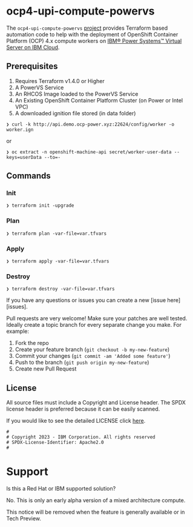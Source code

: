 # ocp4-upi-compute-powervs

The `ocp4-upi-compute-powervs` [project](https://github.com/ibm/ocp4-upi-compute-powervs) provides Terraform based automation code to help with the deployment of OpenShift Container Platform (OCP) 4.x compute workers on [IBM® Power Systems™ Virtual Server on IBM Cloud](https://www.ibm.com/cloud/power-virtual-server).

## Prerequisites

1. Requires Terraform v1.4.0 or Higher
2. A PowerVS Service
3. An RHCOS Image loaded to the PowerVS Service
4. An Existing OpenShift Container Platform Cluster (on Power or Intel VPC)
5. A downloaded ignition file stored (in data folder)

```
❯ curl -k http://api.demo.ocp-power.xyz:22624/config/worker -o worker.ign
```

or

```
❯ oc extract -n openshift-machine-api secret/worker-user-data --keys=userData --to=-
```

## Commands

### Init 

```
❯ terraform init -upgrade
```

### Plan

```
❯ terraform plan -var-file=var.tfvars
```

### Apply 

```
❯ terraform apply -var-file=var.tfvars
```

### Destroy

```
❯ terraform destroy -var-file=var.tfvars
```

If you have any questions or issues you can create a new [issue here][issues].

Pull requests are very welcome! Make sure your patches are well tested.
Ideally create a topic branch for every separate change you make. For
example:

1. Fork the repo
2. Create your feature branch (`git checkout -b my-new-feature`)
3. Commit your changes (`git commit -am 'Added some feature'`)
4. Push to the branch (`git push origin my-new-feature`)
5. Create new Pull Request

## License

All source files must include a Copyright and License header. The SPDX license header is 
preferred because it can be easily scanned.

If you would like to see the detailed LICENSE click [here](LICENSE).

```text
#
# Copyright 2023 - IBM Corporation. All rights reserved
# SPDX-License-Identifier: Apache2.0
#
```

# Support
Is this a Red Hat or IBM supported solution?

No. This is only an early alpha version of a mixed architecture compute.

This notice will be removed when the feature is generally available or in Tech Preview. 